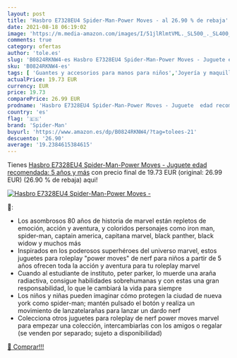 ```yaml
---
layout: post
title: 'Hasbro E7328EU4 Spider-Man-Power Moves - al 26.90 % de rebaja'
date: 2021-08-18 06:19:02
image: 'https://m.media-amazon.com/images/I/51jlRlmtVML._SL500_._SL400_.jpg'
comments: true
category: ofertas
author: 'tole.es'
slug: 'B0824RKNW4-es Hasbro E7328EU4 Spider-Man-Power Moves - Juguete edad...'
sku: 'B0824RKNW4-es'
tags: [ 'Guantes y accesorios para manos para niños','Joyería y maquillaje para niños','Juegos de imitación','Juguetes','Juguetes y juegos','hasbro','spider-man', ]
actualPrice: 19.73 EUR
currency: EUR
price: 19.73
comparePrice: 26.99 EUR
prodname: 'Hasbro E7328EU4 Spider-Man-Power Moves - Juguete  edad recomendada: 5 años y más'
country: 'es'
flag: '🇪🇸'
brand: 'Spider-Man'
buyurl: 'https://www.amazon.es/dp/B0824RKNW4/?tag=tolees-21'
descuento: '26.90'
average: '19.2384615384615'
---
```


Tienes [Hasbro E7328EU4 Spider-Man-Power Moves - Juguete  edad recomendada: 5 años y más](https://www.amazon.es/dp/B0824RKNW4/?tag=tolees-21) con precio final de  19.73 EUR (original: 26.99 EUR) (26.90 %  de rebaja) aqui!

[![Hasbro E7328EU4 Spider-Man-Power Moves -](https://m.media-amazon.com/images/I/51jlRlmtVML._SL500_._SL400_.jpg)](https://www.amazon.es/dp/B0824RKNW4/?tag=tolees-21)

🔎:

- Los asombrosos 80 años de historia de marvel están repletos de emoción, acción y aventura, y coloridos personajes como iron man, spider-man, captain america, capitana marvel, black panther, black widow y muchos más
- Inspirados en los poderosos superhéroes del universo marvel, estos juguetes para roleplay "power moves" de nerf para niños a partir de 5 años ofrecen toda la acción y aventura para tu roleplay marvel
- Cuando al estudiante de instituto, peter parker, lo muerde una araña radiactiva, consigue habilidades sobrehumanas y con estas una gran responsabilidad, lo que le cambiará la vida para siempre
- Los niños y niñas pueden imaginar cómo protegen la ciudad de nueva york como spider-man; mantén pulsado el botón y realiza un movimiento de lanzatelarañas para lanzar un dardo nerf
- Colecciona otros juguetes para roleplay de nerf power moves marvel para empezar una colección, intercambiarlas con los amigos o regalar (se venden por separado; sujeto a disponibilidad)

[🛒 Comprar!!!](https://www.amazon.es/dp/B0824RKNW4/?tag=tolees-21)
